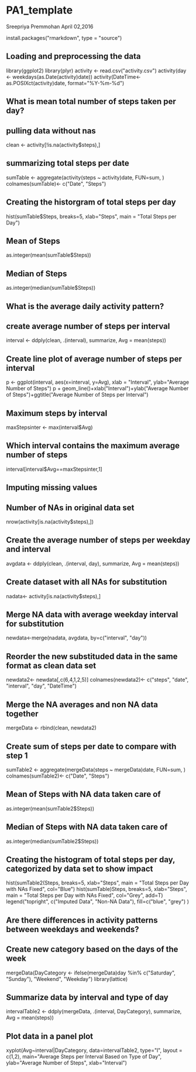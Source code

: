 PA1\_template
================
Sreepriya Premmohan
April 02,2016

install.packages("rmarkdown", type = "source")

Loading and preprocessing the data
----------------------------------

library(ggplot2) library(plyr) activity \<- read.csv("activity.csv") activity\(day <- weekdays(as.Date(activity\)date)) activity\(DateTime<- as.POSIXct(activity\)date, format="%Y-%m-%d")

What is mean total number of steps taken per day?
-------------------------------------------------

pulling data without nas
------------------------

clean \<- activity[!is.na(activity$steps),]

summarizing total steps per date
--------------------------------

sumTable \<- aggregate(activity\(steps ~ activity\)date, FUN=sum, ) colnames(sumTable)\<- c("Date", "Steps")

Creating the historgram of total steps per day
----------------------------------------------

hist(sumTable$Steps, breaks=5, xlab="Steps", main = "Total Steps per Day")

Mean of Steps
-------------

as.integer(mean(sumTable$Steps))

Median of Steps
---------------

as.integer(median(sumTable$Steps))

What is the average daily activity pattern?
-------------------------------------------

create average number of steps per interval
-------------------------------------------

interval \<- ddply(clean, .(interval), summarize, Avg = mean(steps))

Create line plot of average number of steps per interval
--------------------------------------------------------

p \<- ggplot(interval, aes(x=interval, y=Avg), xlab = "Interval", ylab="Average Number of Steps") p + geom\_line()+xlab("Interval")+ylab("Average Number of Steps")+ggtitle("Average Number of Steps per Interval")

Maximum steps by interval
-------------------------

maxStepsinter \<- max(interval$Avg)

Which interval contains the maximum average number of steps
-----------------------------------------------------------

interval[interval$Avg==maxStepsinter,1]

Imputing missing values
-----------------------

Number of NAs in original data set
----------------------------------

nrow(activity[is.na(activity$steps),])

Create the average number of steps per weekday and interval
-----------------------------------------------------------

avgdata \<- ddply(clean, .(interval, day), summarize, Avg = mean(steps))

Create dataset with all NAs for substitution
--------------------------------------------

nadata\<- activity[is.na(activity$steps),]

Merge NA data with average weekday interval for substitution
------------------------------------------------------------

newdata\<-merge(nadata, avgdata, by=c("interval", "day"))

Reorder the new substituded data in the same format as clean data set
---------------------------------------------------------------------

newdata2\<- newdata[,c(6,4,1,2,5)] colnames(newdata2)\<- c("steps", "date", "interval", "day", "DateTime")

Merge the NA averages and non NA data together
----------------------------------------------

mergeData \<- rbind(clean, newdata2)

Create sum of steps per date to compare with step 1
---------------------------------------------------

sumTable2 \<- aggregate(mergeData\(steps ~ mergeData\)date, FUN=sum, ) colnames(sumTable2)\<- c("Date", "Steps")

Mean of Steps with NA data taken care of
----------------------------------------

as.integer(mean(sumTable2$Steps))

Median of Steps with NA data taken care of
------------------------------------------

as.integer(median(sumTable2$Steps))

Creating the histogram of total steps per day, categorized by data set to show impact
-------------------------------------------------------------------------------------

hist(sumTable2\(Steps, breaks=5, xlab="Steps", main = "Total Steps per Day with NAs Fixed", col="Blue") hist(sumTable\)Steps, breaks=5, xlab="Steps", main = "Total Steps per Day with NAs Fixed", col="Grey", add=T) legend("topright", c("Imputed Data", "Non-NA Data"), fill=c("blue", "grey") )

Are there differences in activity patterns between weekdays and weekends?
-------------------------------------------------------------------------

Create new category based on the days of the week
-------------------------------------------------

mergeData\(DayCategory <- ifelse(mergeData\)day %in% c("Saturday", "Sunday"), "Weekend", "Weekday") library(lattice)

Summarize data by interval and type of day
------------------------------------------

intervalTable2 \<- ddply(mergeData, .(interval, DayCategory), summarize, Avg = mean(steps))

Plot data in a panel plot
-------------------------

xyplot(Avg~interval|DayCategory, data=intervalTable2, type="l", layout = c(1,2), main="Average Steps per Interval Based on Type of Day", ylab="Average Number of Steps", xlab="Interval")
